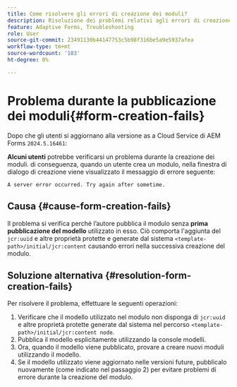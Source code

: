```yaml
---
title: Come risolvere gli errori di creazione dei moduli?
description: Risoluzione dei problemi relativi agli errori di creazione dei moduli nell’ambiente as a Cloud Service di AEM Forms.
feature: Adaptive Forms, Troubleshooting
role: User
source-git-commit: 23491130b44147753c5b98f316be5a9e5937afea
workflow-type: tm+mt
source-wordcount: '183'
ht-degree: 0%

---
```


# Problema durante la pubblicazione dei moduli{#form-creation-fails}

Dopo che gli utenti si aggiornano alla versione as a Cloud Service di AEM Forms `2024.5.16461`:

**Alcuni utenti** potrebbe verificarsi un problema durante la creazione dei moduli. di conseguenza, quando un utente crea un modulo, nella finestra di dialogo di creazione viene visualizzato il messaggio di errore seguente:

`A server error occurred. Try again after sometime.`

## Causa {#cause-form-creation-fails}

Il problema si verifica perché l’autore pubblica il modulo senza **prima pubblicazione del modello** utilizzato in esso. Ciò comporta l&#39;aggiunta del `jcr:uuid` e altre proprietà protette e generate dal sistema `<template-path>/initial/jcr:content` causando errori nella successiva creazione del modulo.

## Soluzione alternativa {#resolution-form-creation-fails}

Per risolvere il problema, effettuare le seguenti operazioni:

1. Verificare che il modello utilizzato nel modulo non disponga di `jcr:uuid` e altre proprietà protette generate dal sistema nel percorso `<template-path>/initial/jcr:content node`.
1. Pubblica il modello esplicitamente utilizzando la console modelli.
1. Ora, quando il modello viene pubblicato, provare a creare nuovi moduli utilizzando il modello.
1. Se il modello utilizzato viene aggiornato nelle versioni future, pubblicalo nuovamente (come indicato nel passaggio 2) per evitare problemi di errore durante la creazione del modulo.


<!--

# Issue {#form-creation-fails}

After updating to AEM Forms as a Cloud Service version `2024.5.16461.20240524T172309Z`, When a user publishes a form using an unpublished template, it fails to create a form and shows an error:

`Property is protected: jcr:uuid = 09e0d6be-f619-4405-b021-27eb1c5326d3`

## Solution {#troubleshoot-form-creation-fails}

To resolve the issue, perform the following workaround steps:

1. Publish the template explicitly using the template console.
    
    >[!NOTE]
    > Prior to this step ensure that the (unpublished) template does not have `jcr:uuid` and other system generated properties under the initial content's `jcr:content node`. To sort out it, first, sanitize the template to publish it explicitly.

    >[!NOTE]
    > This action doesn't replicate the initial content node.
1. Now, when your template is published, try creating new forms using the template.
1. If the template is changed in the future, publish it again as mentioned in the step 1.

-->










